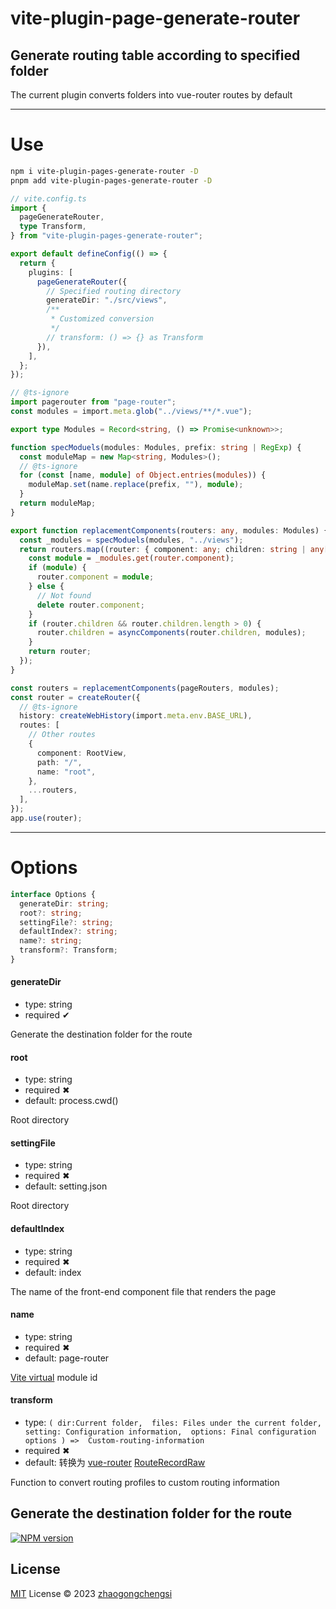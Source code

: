# vite-plugin-page-generate-router

## Generate routing table according to specified folder

The current plugin converts folders into vue-router routes by default

---

# Use

```sh
npm i vite-plugin-pages-generate-router -D
pnpm add vite-plugin-pages-generate-router -D
```

```ts
// vite.config.ts
import {
  pageGenerateRouter,
  type Transform,
} from "vite-plugin-pages-generate-router";

export default defineConfig(() => {
  return {
    plugins: [
      pageGenerateRouter({
        // Specified routing directory
        generateDir: "./src/views",
        /**
         * Customized conversion
         */
        // transform: () => {} as Transform
      }),
    ],
  };
});
```

```ts
// @ts-ignore
import pagerouter from "page-router";
const modules = import.meta.glob("../views/**/*.vue");

export type Modules = Record<string, () => Promise<unknown>>;

function specModuels(modules: Modules, prefix: string | RegExp) {
  const moduleMap = new Map<string, Modules>();
  // @ts-ignore
  for (const [name, module] of Object.entries(modules)) {
    moduleMap.set(name.replace(prefix, ""), module);
  }
  return moduleMap;
}

export function replacementComponents(routers: any, modules: Modules) {
  const _modules = specModuels(modules, "../views");
  return routers.map((router: { component: any; children: string | any[] }) => {
    const module = _modules.get(router.component);
    if (module) {
      router.component = module;
    } else {
      // Not found
      delete router.component;
    }
    if (router.children && router.children.length > 0) {
      router.children = asyncComponents(router.children, modules);
    }
    return router;
  });
}

const routers = replacementComponents(pageRouters, modules);
const router = createRouter({
  // @ts-ignore
  history: createWebHistory(import.meta.env.BASE_URL),
  routes: [
    // Other routes
    {
      component: RootView,
      path: "/",
      name: "root",
    },
    ...routers,
  ],
});
app.use(router);
```

---

# Options

```ts
interface Options {
  generateDir: string;
  root?: string;
  settingFile?: string;
  defaultIndex?: string;
  name?: string;
  transform?: Transform;
}
```

#### generateDir

- type: string
- required ✔

Generate the destination folder for the route

#### root

- type: string
- required ✖
- default: process.cwd()

Root directory

#### settingFile

- type: string
- required ✖
- default: setting.json

Root directory

#### defaultIndex

- type: string
- required ✖
- default: index

The name of the front-end component file that renders the page

#### name

- type: string
- required ✖
- default: page-router

[Vite virtual](https://cn.vitejs.dev/guide/api-plugin.html#virtual-modules-convention) module id

#### transform

- type: ```(
    dir:Current folder, 
    files: Files under the current folder, 
    setting: Configuration information, 
    options: Final configuration options
    ) => 
        Custom-routing-information```
- required ✖
- default: 转换为 [vue-router](https://router.vuejs.org/) [RouteRecordRaw](https://router.vuejs.org/zh/api/#routerecordraw)

Function to convert routing profiles to custom routing information


## Generate the destination folder for the route

[![NPM version](https://img.shields.io/npm/v/vite-plugin-pages-generate-router?color=a1b858&label=vite-plugin-pages-generate-router)](https://www.npmjs.com/package/vite-plugin-pages-generate-router)

## License

[MIT](./LICENSE) License © 2023 [zhaogongchengsi](https://github.com/zhaogongchengsi)
